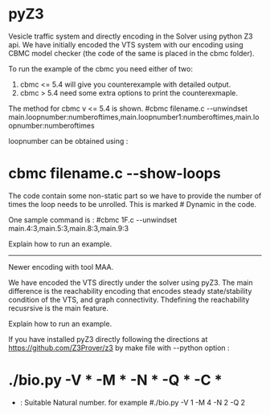 # pyZ3

Vesicle traffic system and directly encoding in the Solver using python Z3 api.
We have initially encoded the VTS system with our encoding using CBMC model checker (the code of the same is placed in the cbmc folder). 

To run the example of the cbmc you need either of two:
1. cbmc <= 5.4 will give you counterexample with detailed output.
2. cbmc > 5.4 need some extra options to print the counterexmaple. 

The method for cbmc v <= 5.4 is shown.
#cbmc filename.c --unwindset main.loopnumber:numberoftimes,main.loopnumber1:numberoftimes,main.loopnumber:numberoftimes

loopnumber can be obtained using :
# cbmc filename.c --show-loops

The code contain some non-static part so we have to provide the number of times the loop needs to be unrolled. This is marked # Dynamic in the code. 

One sample command is :
#cbmc 1F.c --unwindset main.4:3,main.5:3,main.8:3,main.9:3

Explain how to run an example.

----------------------
Newer encoding with tool MAA.

We have encoded the VTS directly under the solver using pyZ3. The main difference is the reachability encoding that encodes steady state/stability condition of the VTS, and graph connectivity. Thdefining the reachability recusrsive is the main feature.

Explain how to run an example.

If you have installed pyZ3 directly following the directions at https://github.com/Z3Prover/z3 by make file with  --python option :
# ./bio.py -V * -M * -N * -Q * -C * 
* : Suitable Natural number.
for example #./bio.py -V 1 -M 4 -N 2 -Q 2 

